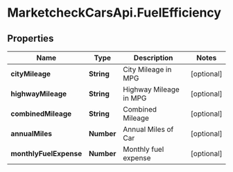 # MarketcheckCarsApi.FuelEfficiency

## Properties
Name | Type | Description | Notes
------------ | ------------- | ------------- | -------------
**cityMileage** | **String** | City Mileage in MPG | [optional] 
**highwayMileage** | **String** | Highway Mileage in MPG | [optional] 
**combinedMileage** | **String** | Combined Mileage | [optional] 
**annualMiles** | **Number** | Annual Miles of Car | [optional] 
**monthlyFuelExpense** | **Number** | Monthly fuel expense | [optional] 


